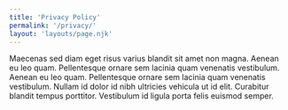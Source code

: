 ```yaml
---
title: 'Privacy Policy'
permalink: '/privacy/'
layout: 'layouts/page.njk'
---
```


Maecenas sed diam eget risus varius blandit sit amet non magna. Aenean eu leo quam. Pellentesque ornare sem lacinia quam venenatis vestibulum. Aenean eu leo quam. Pellentesque ornare sem lacinia quam venenatis vestibulum. Nullam id dolor id nibh ultricies vehicula ut id elit. Curabitur blandit tempus porttitor. Vestibulum id ligula porta felis euismod semper.
